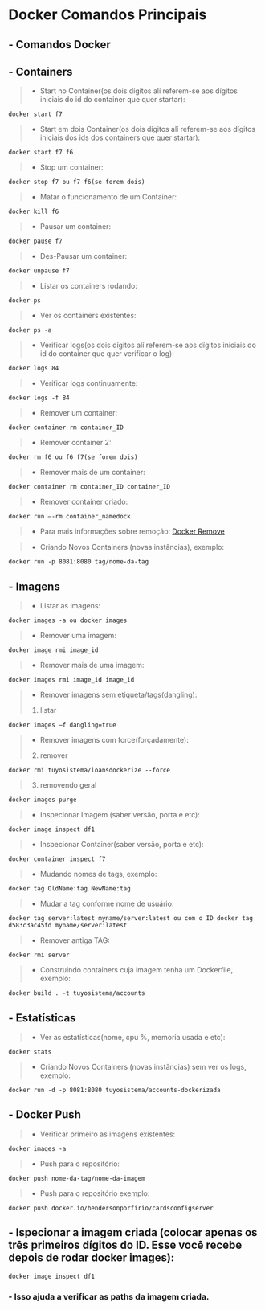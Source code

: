 # Docker Comandos Principais
## - Comandos Docker
## - Containers
> - Start no Container(os dois dígitos alí referem-se aos dígitos iniciais do id do container que quer startar):
````
docker start f7
````
> - Start em dois Container(os dois dígitos alí referem-se aos dígitos iniciais dos ids dos containers que quer startar):
````
docker start f7 f6
````
> - Stop um container:
````
docker stop f7 ou f7 f6(se forem dois)
````
> - Matar o funcionamento de um Container:
````
docker kill f6
````
> - Pausar um container:
````
docker pause f7
````
> - Des-Pausar um container:
````
docker unpause f7
````
> - Listar os containers rodando:
````
docker ps
````
> - Ver os containers existentes:
````
docker ps -a
````
> - Verificar logs(os dois dígitos alí referem-se aos dígitos iniciais do id do container que quer verificar o log):
````
docker logs 84
````
> - Verificar logs continuamente:
````
docker logs -f 84
````
> - Remover um container:
````
docker container rm container_ID
````
> - Remover container 2:
````
docker rm f6 ou f6 f7(se forem dois)
````
> - Remover mais de um container:
````
docker container rm container_ID container_ID
````
> - Remover container criado:
````
docker run –-rm container_namedock
````
> - Para mais informações sobre remoção: [Docker Remove](https://www.hostinger.com.br/tutoriais/remover-imagem-docker?ppc_campaign=google_performance_max&gclid=CjwKCAjwsfuYBhAZEiwA5a6CDAOB8R3WLV36fzenVjmYOePjz5ikGfF8mZPs5RHCnzU7UTJ9T5ZbZBoCu5MQAvD_BwE)

> - Criando Novos Containers (novas instâncias), exemplo:
````
docker run -p 8081:8080 tag/nome-da-tag
````

## - Imagens
> - Listar as imagens:
````
docker images -a ou docker images
````
> - Remover uma imagem:
````
docker image rmi image_id
````
> - Remover mais de uma imagem:
````
docker images rmi image_id image_id
````
> - Remover imagens sem etiqueta/tags(dangling):
> 1. listar
````
docker images –f dangling=true
````
> - Remover imagens com force(forçadamente):
> 2. remover
````
docker rmi tuyosistema/loansdockerize --force
````
> 3. removendo geral
````
docker images purge
````
> - Inspecionar Imagem (saber versão, porta e etc):
````
docker image inspect df1
````
> - Inspecionar Container(saber versão, porta e etc):
````
docker container inspect f7
````
> - Mudando nomes de tags, exemplo:
````
docker tag OldName:tag NewName:tag
````
> - Mudar a tag conforme nome de usuário:
````
docker tag server:latest myname/server:latest ou com o ID docker tag d583c3ac45fd myname/server:latest
````
> - Remover antiga TAG:
````
docker rmi server
````
> - Construindo containers cuja imagem tenha um Dockerfile, exemplo:
````
docker build . -t tuyosistema/accounts
````

## - Estatísticas
> - Ver as estatísticas(nome, cpu %, memoria usada e etc):
````
docker stats
````
> - Criando Novos Containers (novas instâncias) sem ver os logs, exemplo:
````
docker run -d -p 8081:8080 tuyosistema/accounts-dockerizada
````

## - Docker Push
> - Verificar primeiro as imagens existentes:
````
docker images -a
````
> - Push para o repositório:
````
docker push nome-da-tag/nome-da-imagem
````
> - Push para o repositório exemplo:
````
docker push docker.io/hendersonporfirio/cardsconfigserver
````

## - Ispecionar a imagem criada (colocar apenas os três primeiros dígitos do ID. Esse você recebe depois de rodar docker images):
````
docker image inspect df1
````
### - Isso ajuda a verificar as paths da imagem criada.

